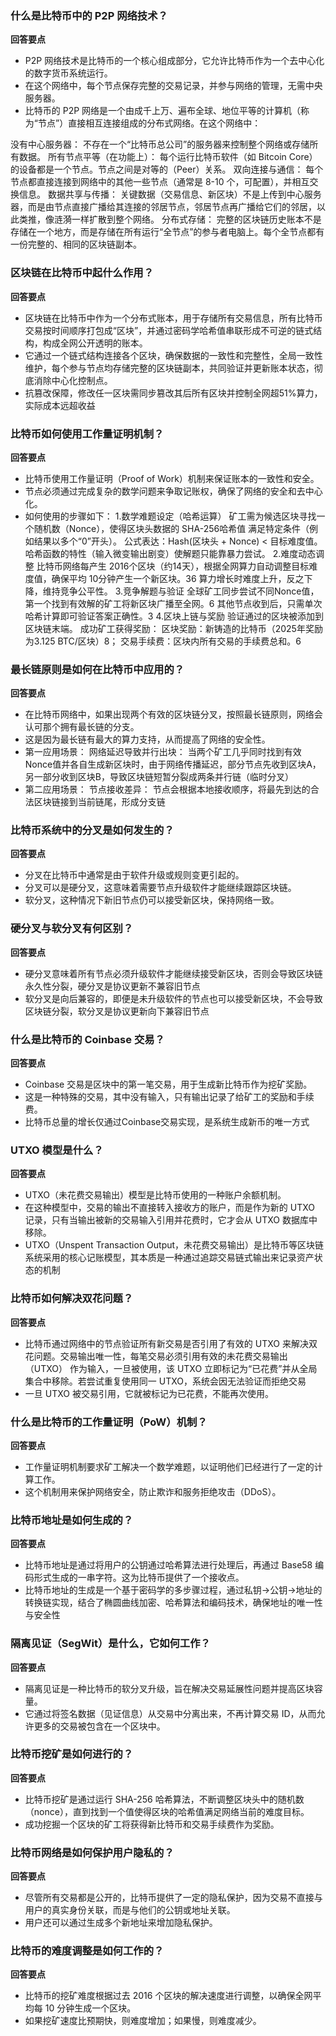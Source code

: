
### 什么是比特币中的 P2P 网络技术？

**回答要点**

- P2P 网络技术是比特币的一个核心组成部分，它允许比特币作为一个去中心化的数字货币系统运行。
- 在这个网络中，每个节点保存完整的交易记录，并参与网络的管理，无需中央服务器。
- 比特币的 P2P 网络是一个‌由成千上万、遍布全球、地位平等的计算机（称为“节点”）直接相互连接组成的分布式网络‌。在这个网络中：

‌没有中心服务器：‌ 不存在一个“比特币总公司”的服务器来控制整个网络或存储所有数据。
‌所有节点平等（在功能上）：‌ 每个运行比特币软件（如 Bitcoin Core）的设备都是一个节点。节点之间是‌对等的（Peer）‌关系。
‌双向连接与通信：‌ 每个节点都直接连接到网络中的其他一些节点（通常是 8-10 个，可配置），并相互交换信息。
‌数据共享与传播：‌ 关键数据（交易信息、新区块）不是上传到中心服务器，而是由节点‌直接广播给其连接的邻居节点‌，邻居节点再广播给它们的邻居，以此类推，像涟漪一样扩散到整个网络。
‌分布式存储：‌ 完整的区块链历史账本不是存储在一个地方，而是‌存储在所有运行“全节点”的参与者电脑上‌。每个全节点都有一份完整的、相同的区块链副本。

### 区块链在比特币中起什么作用？

**回答要点**

- 区块链在比特币中作为一个分布式账本，用于存储所有交易信息，所有比特币交易按时间顺序打包成“区块”，并通过密码学哈希值串联形成不可逆的链式结构，构成全网公开透明的账本。
- 它通过一个链式结构连接各个区块，确保数据的一致性和完整性，全局一致性维护，每个参与节点均存储完整的区块链副本，共同验证并更新账本状态，彻底消除中心化控制点。
- 抗篡改保障‌，修改任一区块需同步篡改其后所有区块并控制全网超51%算力，实际成本远超收益

### 比特币如何使用工作量证明机制？

**回答要点**

- 比特币使用工作量证明（Proof of Work）机制来保证账本的一致性和安全。
- 节点必须通过完成复杂的数学问题来争取记账权，确保了网络的安全和去中心化。
- 如何使用的步骤如下：
1.‌数学难题设定（哈希运算）‌
矿工需为候选区块寻找一个随机数（Nonce），使得区块头数据的 ‌SHA-256哈希值‌ 满足特定条件（例如结果以多个“0”开头）。
公式表达：Hash(区块头 + Nonce) < 目标难度值。
哈希函数的特性（输入微变输出剧变）使解题只能靠暴力尝试。
2.‌难度动态调整‌
比特币网络每产生 ‌2016个区块‌（约14天），根据全网算力自动调整目标难度值，确保平均 ‌10分钟产生一个新区块‌。36
算力增长时难度上升，反之下降，维持竞争公平性。
3.‌竞争解题与验证‌
全球矿工同步尝试不同Nonce值，第一个找到有效解的矿工将新区块广播至全网。6
其他节点收到后，只需‌单次哈希计算‌即可验证答案正确性。3
‌4.区块上链与奖励‌
验证通过的区块被添加到区块链末端。
成功矿工获得奖励：
‌区块奖励‌：新铸造的比特币（2025年奖励为3.125 BTC/区块）8；
‌交易手续费‌：区块内所有交易的手续费总和。6

### 最长链原则是如何在比特币中应用的？

**回答要点**

- 在比特币网络中，如果出现两个有效的区块链分叉，按照最长链原则，网络会认可那个拥有最长链的分支。
- 这是因为最长链有最大的算力支持，从而提高了网络的安全性。
- 第一应用场景：
  网络延迟导致并行出块‌：
当两个矿工几乎同时找到有效Nonce值并各自生成新区块时，由于网络传播延迟，部分节点先收到区块A，另一部分收到区块B，导致区块链短暂分裂成两条并行链（临时分叉）
- 第二应用场景：
节点接收差异‌：
节点会根据本地接收顺序，将最先到达的合法区块链接到当前链尾，形成分支链

### 比特币系统中的分叉是如何发生的？

**回答要点**

- 分叉在比特币中通常是由于软件升级或规则变更引起的。
- 分叉可以是硬分叉，这意味着需要节点升级软件才能继续跟踪区块链。
- 软分叉，这种情况下新旧节点仍可以接受新区块，保持网络一致。

### 硬分叉与软分叉有何区别？

**回答要点**

- 硬分叉意味着所有节点必须升级软件才能继续接受新区块，否则会导致区块链永久性分裂，硬分叉是协议更新‌不兼容旧节点‌
- 软分叉是向后兼容的，即便是未升级软件的节点也可以接受新区块，不会导致区块链分裂，软分叉是协议更新‌向下兼容旧节点

### 什么是比特币的 Coinbase 交易？

**回答要点**

- Coinbase 交易是区块中的第一笔交易，用于生成新比特币作为挖矿奖励。
- 这是一种特殊的交易，其中没有输入，只有输出记录了给矿工的奖励和手续费。
- 比特币总量的增长仅通过Coinbase交易实现，是系统生成新币的唯一方式

### UTXO 模型是什么？

**回答要点**

- UTXO（未花费交易输出）模型是比特币使用的一种账户余额机制。
- 在这种模型中，交易的输出不直接转入接收方的账户，而是作为新的 UTXO 记录，只有当输出被新的交易输入引用并花费时，它才会从 UTXO 数据库中移除。
- UTXO（Unspent Transaction Output，‌未花费交易输出‌）是比特币等区块链系统采用的核心记账模型，其本质是一种通过追踪交易链式输出来记录资产状态的机制

### 比特币如何解决双花问题？

**回答要点**

- 比特币通过网络中的节点验证所有新交易是否引用了有效的 UTXO 来解决双花问题。交易输出唯一性‌，每笔交易必须引用有效的‌未花费交易输出（UTXO）‌ 作为输入，一旦被使用，该 UTXO 立即标记为“已花费”并从全局集合中移除。若尝试重复使用同一 UTXO，系统会因无法验证而拒绝交易
- 一旦 UTXO 被交易引用，它就被标记为已花费，不能再次使用。

### 什么是比特币的工作量证明（PoW）机制？

**回答要点**

- 工作量证明机制要求矿工解决一个数学难题，以证明他们已经进行了一定的计算工作。
- 这个机制用来保护网络安全，防止欺诈和服务拒绝攻击（DDoS）。

### 比特币地址是如何生成的？

**回答要点**

- 比特币地址是通过将用户的公钥通过哈希算法进行处理后，再通过 Base58 编码形式生成的一串字符。这为比特币提供了一个接收点。
- 比特币地址的生成是一个基于密码学的多步骤过程，通过‌私钥→公钥→地址‌的转换链实现，结合了椭圆曲线加密、哈希算法和编码技术，确保地址的唯一性与安全性

### 隔离见证（SegWit）是什么，它如何工作？

**回答要点**

- 隔离见证是一种比特币的软分叉升级，旨在解决交易延展性问题并提高区块容量。
- 它通过将签名数据（见证信息）从交易中分离出来，不再计算交易 ID，从而允许更多的交易被包含在一个区块中。

### 比特币挖矿是如何进行的？

**回答要点**

- 比特币挖矿是通过运行 SHA-256 哈希算法，不断调整区块头中的随机数（nonce），直到找到一个值使得区块的哈希值满足网络当前的难度目标。
- 成功挖掘一个区块的矿工将获得新比特币和交易手续费作为奖励。

### 比特币网络是如何保护用户隐私的？

**回答要点**

- 尽管所有交易都是公开的，比特币提供了一定的隐私保护，因为交易不直接与用户的真实身份关联，而是与他们的公钥或地址关联。
- 用户还可以通过生成多个新地址来增加隐私保护。

### 比特币的难度调整是如何工作的？

**回答要点**

- 比特币的挖矿难度根据过去 2016 个区块的解决速度进行调整，以确保全网平均每 10 分钟生成一个区块。
- 如果挖矿速度比预期快，则难度增加；如果慢，则难度减少。
